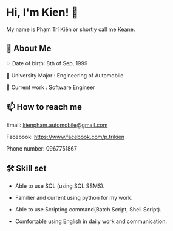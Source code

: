 #  Hi, I'm Kien! 👋
My name is Phạm Trí Kiên or shortly call me Keane.
## 🚀 About Me

✨ Date of birth: 8th of Sep, 1999

🔭 University Major : Engineering of Automobile

🌱 Current work : Software Engineer
## 📫 How to reach me

Email: kienpham.automobile@gmail.com

Facebook: https://www.facebook.com/p.trikien

Phone number: 0967751867

## 🛠 Skill set
*   Able to use SQL (using SQL SSMS).

*   Familier and current using python for my work.

*   Able to use Scripting command(Batch Script, Shell Script).

*   Comfortable using English in daily work and communication.
